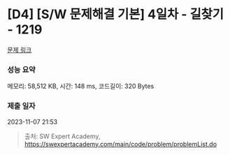# [D4] [S/W 문제해결 기본] 4일차 - 길찾기 - 1219 

[문제 링크](https://swexpertacademy.com/main/code/problem/problemDetail.do?contestProbId=AV14geLqABQCFAYD) 

### 성능 요약

메모리: 58,512 KB, 시간: 148 ms, 코드길이: 320 Bytes

### 제출 일자

2023-11-07 21:53



> 출처: SW Expert Academy, https://swexpertacademy.com/main/code/problem/problemList.do